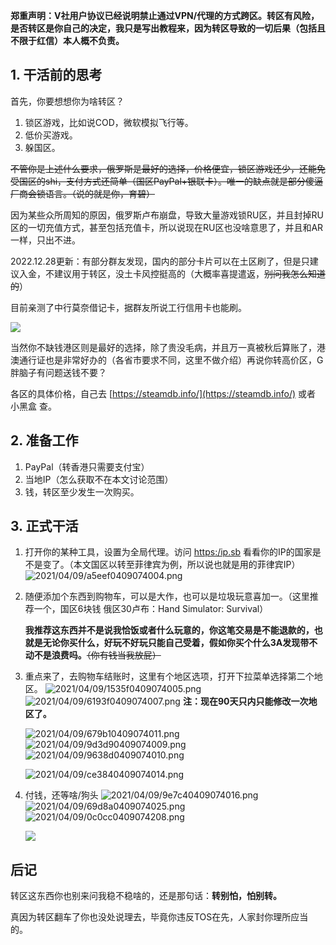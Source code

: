 **郑重声明：V社用户协议已经说明禁止通过VPN/代理的方式跨区。转区有风险，是否转区是你自己的决定，我只是写出教程来，因为转区导致的一切后果（包括且不限于红信）本人概不负责。**

## 1. 干活前的思考
首先，你要想想你为啥转区？

1. 锁区游戏，比如说COD，微软模拟飞行等。
2. 低价买游戏。
3. 躲国区。

~~不管你是上述什么要求，俄罗斯是最好的选择，价格便宜，锁区游戏还少，还能免受国区的shi，支付方式还简单（国区PayPal+银联卡）。唯一的缺点就是部分傻逼厂商会锁语言。（说的就是你，育碧）~~

因为某些众所周知的原因，俄罗斯卢布崩盘，导致大量游戏锁RU区，并且封掉RU区的一切充值方式，甚至包括充值卡，所以说现在RU区也没啥意思了，并且和AR一样，只出不进。

2022.12.28更新：有部分群友发现，国内的部分卡片可以在土区刷了，但是只建议入金，不建议用于转区，没土卡风控挺高的（大概率喜提遣返，~~别问我怎么知道的~~）

目前亲测了中行莫奈借记卡，据群友所说工行信用卡也能刷。

![](https://s3-jp-ap-3.040407.xyz/oss/photos/1EE7993EB8A6C488A9386252DF20EA1F.jpg)

当然你不缺钱港区则是最好的选择，除了贵没毛病，并且万一真被秋后算账了，港澳通行证也是非常好办的（各省市要求不同，这里不做介绍）再说你转高价区，G胖脑子有问题送钱不要？

各区的具体价格，自己去 [https://steamdb.info/](https://steamdb.info/) 或者 小黑盒 查。




## 2. 准备工作

 1. PayPal（转香港只需要支付宝）
 2. 当地IP（怎么获取不在本文讨论范围）
 3. 钱，转区至少发生一次购买。

## 3. 正式干活
1. 打开你的某种工具，设置为全局代理。访问 [https:/ip.sb](https:/ip.sb/) 看看你的IP的国家是不是变了。（本文国区以转至菲律宾为例，所以说也就是用的菲律宾IP）
    ![2021/04/09/a5eef0409074004.png](https://s3-jp-ap-3.040407.xyz/oss/photos/1545.png)

2. 随便添加个东西到购物车，可以是大作，也可以是垃圾玩意喜加一。（这里推荐一个，国区6块钱 俄区30卢布：Hand Simulator: Survival）

   **我推荐这东西并不是说我恰饭或者什么玩意的，你这笔交易是不能退款的，也就是无论你买什么，好玩不好玩只能自己受着，假如你买个什么3A发现带不动不是浪费吗。**~~（你有钱当我放屁）~~

3. 重点来了，去购物车结账时，这里有个地区选项，打开下拉菜单选择第二个地区。
    ![2021/04/09/1535f0409074005.png](https://s3-jp-ap-3.040407.xyz/oss/photos/487454.png)
    ![2021/04/09/6193f0409074007.png](https://s3-jp-ap-3.040407.xyz/oss/photos/3.png)
        **注：现在90天只内只能修改一次地区了。**
    
    ![2021/04/09/679b10409074011.png](https://s3-jp-ap-3.040407.xyz/oss/photos/215641.png)
    ![2021/04/09/9d3d90409074009.png](https://s3-jp-ap-3.040407.xyz/oss/photos/584133.png)
    ![2021/04/09/9638d0409074010.png](https://s3-jp-ap-3.040407.xyz/oss/photos/7412369.png)
    
    ![2021/04/09/ce3840409074014.png](https://s3-jp-ap-3.040407.xyz/oss/photos/1215478.png)

4. 付钱，还等啥/狗头
    ![2021/04/09/9e7c40409074016.png](https://s3-jp-ap-3.040407.xyz/oss/photos/41236547.png)
    ![2021/04/09/69d8a0409074025.png](https://s3-jp-ap-3.040407.xyz/oss/photos/852369.png)
    ![2021/04/09/0c0cc0409074208.png](https://s3-jp-ap-3.040407.xyz/oss/photos/10.png)
    
    ![](https://s3-jp-ap-3.040407.xyz/oss/photos/75364521.png)

## 后记

转区这东西你也别来问我稳不稳啥的，还是那句话：**转别怕，怕别转。**

真因为转区翻车了你也没处说理去，毕竟你违反TOS在先，人家封你理所应当的。